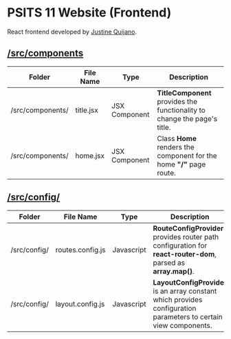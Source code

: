 # PSITS 11 Website (Frontend)
React frontend developed by [Justine Quijano](https://github.com/jmquijano).
## [/src/components](https://github.com/Raphile14/PSITS11Website/tree/indev/frontend/src/components)
| Folder | File Name | Type | Description |
| -- |--|--| --
| /src/components/ | title.jsx | JSX Component | **TitleComponent** provides the functionality to change the page's title.
| /src/components/ | home.jsx | JSX Component | Class **Home** renders the component for the home **"/"** page route.


## [/src/config/](https://github.com/Raphile14/PSITS11Website/tree/indev/frontend/src/config)
| Folder | File Name | Type | Description |
| -- |--|--| --
| /src/config/ | routes.config.js | Javascript | **RouteConfigProvider** provides router path configuration for **react-router-dom**, parsed as **array.map()**.
| /src/config/ | layout.config.js | Javascript | **LayoutConfigProvider** is an array constant which provides configuration parameters to certain view components.

